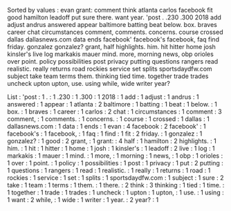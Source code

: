 Sorted by values :
evan grant: comment think atlanta carlos facebook fit good hamilton leadoff put sure there. want year. 'post . .230 .300 2018 add adjust andrus answered appear baltimore batting beat below. box. braves career chat circumstances comment, comments. concerns. course crossed dallas dallasnews.com data ends facebook' facebook's facebook, faq find friday. gonzalez gonzalez? grant, half highlights. him. hit hitter home josh kinsler's live log markakis mauer mind. more, morning news, obp orioles over point. policy possibilities post privacy putting questions rangers read realistic. really returns road rockies service set splits sportsdaydfw.com subject take team terms them. thinking tied time. together trade trades uncheck upton upton, use. using while, wide writer year? 

List :
'post : 1
. : 1
.230 : 1
.300 : 1
2018 : 1
add : 1
adjust : 1
andrus : 1
answered : 1
appear : 1
atlanta : 2
baltimore : 1
batting : 1
beat : 1
below. : 1
box. : 1
braves : 1
career : 1
carlos : 2
chat : 1
circumstances : 1
comment : 3
comment, : 1
comments. : 1
concerns. : 1
course : 1
crossed : 1
dallas : 1
dallasnews.com : 1
data : 1
ends : 1
evan : 4
facebook : 2
facebook' : 1
facebook's : 1
facebook, : 1
faq : 1
find : 1
fit : 2
friday. : 1
gonzalez : 1
gonzalez? : 1
good : 2
grant, : 1
grant: : 4
half : 1
hamilton : 2
highlights. : 1
him. : 1
hit : 1
hitter : 1
home : 1
josh : 1
kinsler's : 1
leadoff : 2
live : 1
log : 1
markakis : 1
mauer : 1
mind. : 1
more, : 1
morning : 1
news, : 1
obp : 1
orioles : 1
over : 1
point. : 1
policy : 1
possibilities : 1
post : 1
privacy : 1
put : 2
putting : 1
questions : 1
rangers : 1
read : 1
realistic. : 1
really : 1
returns : 1
road : 1
rockies : 1
service : 1
set : 1
splits : 1
sportsdaydfw.com : 1
subject : 1
sure : 2
take : 1
team : 1
terms : 1
them. : 1
there. : 2
think : 3
thinking : 1
tied : 1
time. : 1
together : 1
trade : 1
trades : 1
uncheck : 1
upton : 1
upton, : 1
use. : 1
using : 1
want : 2
while, : 1
wide : 1
writer : 1
year. : 2
year? : 1
